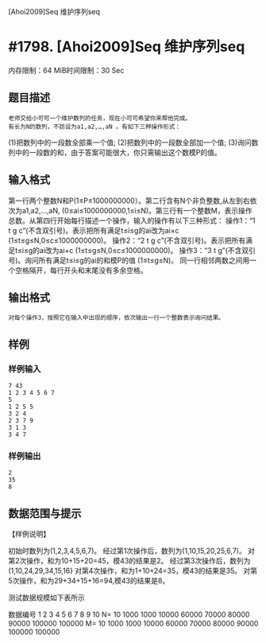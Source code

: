[Ahoi2009]Seq 维护序列seq

# #1798. [Ahoi2009]Seq 维护序列seq

内存限制：64 MiB时间限制：30 Sec

## 题目描述

    老师交给小可可一个维护数列的任务，现在小可可希望你来帮他完成。
    有长为N的数列，不妨设为a1,a2,…,aN 。有如下三种操作形式：
(1)把数列中的一段数全部乘一个值;
(2)把数列中的一段数全部加一个值;
(3)询问数列中的一段数的和，由于答案可能很大，你只需输出这个数模P的值。


## 输入格式

第一行两个整数N和P(1≤P≤1000000000）。第二行含有N个非负整数,从左到右依次为a1,a2,…,aN, (0≤ai≤1000000000,1≤i≤N)。第三行有一个整数M，表示操作总数。从第四行开始每行描述一个操作，输入的操作有以下三种形式：
操作1：“1 t g c”(不含双引号)。表示把所有满足t≤i≤g的ai改为ai×c (1≤t≤g≤N,0≤c≤1000000000)。
操作2：“2 t g c”(不含双引号)。表示把所有满足t≤i≤g的ai改为ai+c (1≤t≤g≤N,0≤c≤1000000000)。
操作3：“3 t g”(不含双引号)。询问所有满足t≤i≤g的ai的和模P的值
(1≤t≤g≤N)。
       同一行相邻两数之间用一个空格隔开，每行开头和末尾没有多余空格。


## 输出格式

    对每个操作3，按照它在输入中出现的顺序，依次输出一行一个整数表示询问结果。


## 样例

### 样例输入

    
    7 43
    1 2 3 4 5 6 7
    5
    1 2 5 5
    3 2 4
    2 3 7 9
    3 1 3
    3 4 7
    
    
    

### 样例输出

    
    2
    35
    8
    
    
    

## 数据范围与提示

【样例说明】

初始时数列为(1,2,3,4,5,6,7)。
经过第1次操作后，数列为(1,10,15,20,25,6,7)。
对第2次操作，和为10+15+20=45，模43的结果是2。
经过第3次操作后，数列为(1,10,24,29,34,15,16}
对第4次操作，和为1+10+24=35，模43的结果是35。
对第5次操作，和为29+34+15+16=94,模43的结果是8。



测试数据规模如下表所示

数据编号	1	2	3	4	5	6	7	8	9	10
N=	10	1000	1000	10000	60000	70000	80000	90000	100000	100000
M=	10	1000	1000	10000	60000	70000	80000	90000	100000	100000

